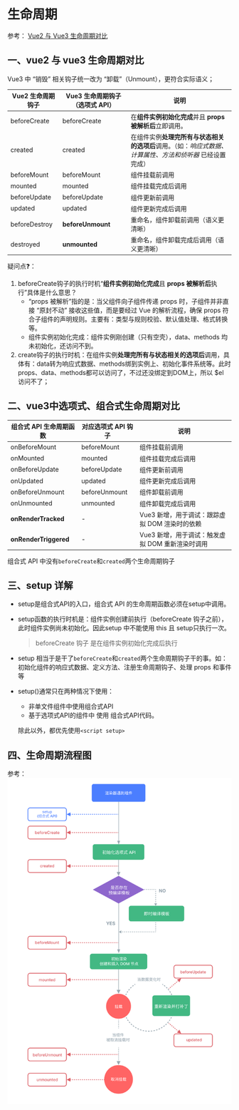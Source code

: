 # 生命周期

参考：
[Vue2 与 Vue3 生命周期对比](https://www.doubao.com/thread/w516e5d809adbeaa5)

## 一、vue2 与 vue3 生命周期对比
Vue3 中 “销毁” 相关钩子统一改为 “卸载”（Unmount），更符合实际语义；

| Vue2 生命周期钩子| 	Vue3 生命周期钩子（选项式 API）| 说明| 
| ---- |---- |---- |
| beforeCreate| 	beforeCreate| 	在**组件实例初始化完成**并且 **props 被解析后**立即调用。| 
| created	| created| 	在组件实例**处理完所有与状态相关的选项后**调用。（如：*响应式数据、计算属性、方法和侦听器* 已经设置完成）| 
| beforeMount| 	beforeMount| 	组件挂载前调用| 
| mounted	| mounted	| 组件挂载完成后调用| 
| beforeUpdate| 	beforeUpdate| 	组件更新前调用| 
| updated| 	updated| 	组件更新完成后调用| 
| beforeDestroy| 	**beforeUnmount**| 	重命名，组件卸载前调用（语义更清晰）| 
| destroyed	| **unmounted**	| 重命名，组件卸载完成后调用（语义更清晰）| 

疑问点❓：
1. beforeCreate钩子的执行时机“**组件实例初始化完成**且 **props 被解析后**执行”具体是什么意思？    
    * “props 被解析”指的是：当父组件向子组件传递 props 时，子组件并非直接 “原封不动” 接收这些值，而是要经过 Vue 的解析流程，确保 props 符合子组件的声明规则。主要有：类型与规则校验、默认值处理、格式转换等。
    * 组件实例初始化完成：组件实例刚创建（只有空壳），data、methods 均未初始化，还访问不到。
2. create钩子的执行时机：在组件实例**处理完所有与状态相关的选项后**调用，具体有：data转为响应式数据、methods绑到实例上、初始化事件系统等。此时props、data、methods都可以访问了，不过还没绑定到DOM上，所以 $el 访问不了；


## 二、vue3中选项式、组合式生命周期对比
| 组合式 API 生命周期函数| 	对应选项式 API 钩子| 	说明| 
| ---- |---- |---- |
| onBeforeMount| 	beforeMount| 	组件挂载前调用| 
| onMounted| 	mounted	| 组件挂载完成后调用| 
| onBeforeUpdate| 	beforeUpdate| 	组件更新前调用| 
| onUpdated	| updated	| 组件更新完成后调用| 
| onBeforeUnmount| 	beforeUnmount| 	组件卸载前调用| 
| onUnmounted| 	unmounted| 	组件卸载完成后调用| 
| **onRenderTracked**	| -	| Vue3 新增，用于调试：跟踪虚拟 DOM 渲染时的依赖| 
| **onRenderTriggered**	| -	| Vue3 新增，用于调试：触发虚拟 DOM 重新渲染时调用| 

组合式 API 中没有```beforeCreate```和```created```两个生命周期钩子

## 三、setup 详解
* setup是组合式API的入口，组合式 API 的生命周期函数必须在setup中调用。  
* setup函数的执行时机是：组件实例创建前执行（beforeCreate 钩子之前），此时组件实例尚未初始化。因此setup 中不能使用 this 且 setup只执行一次。
    > beforeCreate 钩子 是在组件实例初始化完成后执行
* setup 相当于是干了```beforeCreate```和```created```两个生命周期钩子干的事。如：初始化组件的响应式数据、定义方法、注册生命周期钩子、处理 props 和事件等
* setup()通常只在两种情况下使用：
    * 非单文件组件中使用组合式API
    * 基于选项式API的组件中 使用 组合式API代码。
    
    除此以外，都优先使用```<script setup>```


## 四、生命周期流程图
参考：![生命周期图谱](./icon/lifecycle.png)
